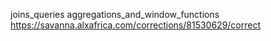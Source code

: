 joins_queries
aggregations_and_window_functions
https://savanna.alxafrica.com/corrections/81530629/correct
